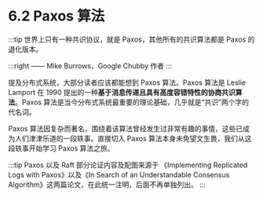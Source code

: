 # 6.2 Paxos 算法

:::tip <a/>
世界上只有一种共识协议，就是 Paxos，其他所有的共识算法都是 Paxos 的退化版本。

:::right
—— Mike Burrows，Google Chubby 作者
:::

提及分布式系统，大部分读者应该都能想到 Paxos 算法。Paxos 算法是 Leslie Lamport 在 1990 提出的一种**基于消息传递且具有高度容错特性的协商共识算法**。Paxos 算法是当今分布式系统最重要的理论基础，几乎就是“共识”两个字的代名词。

Paxos 算法因复杂而著名，围绕着该算法曾经发生过非常有趣的事情，这些已成为人们津津乐道的一段轶事。直接切入 Paxos 算法本身未免望文生畏，我们从这段轶事开始学习 Paxos 算法之旅。

:::tip <a/>
Paxos 以及 Raft 部分论证内容及配图来源于 《Implementing Replicated Logs with Paxos》以及《In Search of an Understandable Consensus Algorithm》这两篇论文，在此统一注明，后面不再单独列出。
:::
